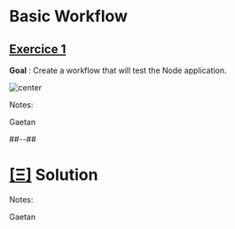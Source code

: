 <!-- .slide: class="exercice" -->

# Basic Workflow

## [Exercice 1](https://github.com/sfeir-open-source/sfeir-school-github-actions/blob/main/steps/02-GA-Basics/README.md)

**Goal** : Create a workflow that will test the Node application.

![center](https://media.giphy.com/media/BpGWitbFZflfSUYuZ9/giphy.gif)


Notes:

Gaetan

##--##
<!-- .slide: class="transition blue"-->

# [[Ξ]](https://github.com/sfeir-open-source/sfeir-school-github-actions/tree/main/steps/02-GA-Basics-solution) Solution

Notes:

Gaetan
